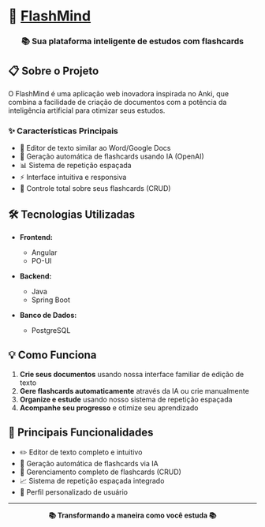 # 🧠 <a href="https://flash-mind-project.vercel.app/">FlashMind<a/>

<div align="center">
  
  ### 📚 Sua plataforma inteligente de estudos com flashcards
</div>

## 📋 Sobre o Projeto

O FlashMind é uma aplicação web inovadora inspirada no Anki, que combina a facilidade de criação de documentos com a potência da inteligência artificial para otimizar seus estudos.

### ✨ Características Principais

- 📝 Editor de texto similar ao Word/Google Docs
- 🤖 Geração automática de flashcards usando IA (OpenAI)
- 📊 Sistema de repetição espaçada
- ⚡ Interface intuitiva e responsiva
- 🎯 Controle total sobre seus flashcards (CRUD)

## 🛠️ Tecnologias Utilizadas

- **Frontend:**
  - Angular
  - PO-UI
  
- **Backend:**
  - Java
  - Spring Boot
  
- **Banco de Dados:**
  - PostgreSQL

## 💡 Como Funciona

1. **Crie seus documentos** usando nossa interface familiar de edição de texto
2. **Gere flashcards automaticamente** através da IA ou crie manualmente
3. **Organize e estude** usando nosso sistema de repetição espaçada
4. **Acompanhe seu progresso** e otimize seu aprendizado

## 🚀 Principais Funcionalidades

- ✏️ Editor de texto completo e intuitivo
- 🔄 Geração automática de flashcards via IA
- 📑 Gerenciamento completo de flashcards (CRUD)
- 📈 Sistema de repetição espaçada integrado
- 👤 Perfil personalizado de usuário

---

<div align="center">
  
  **📚 Transformando a maneira como você estuda 📚**
  
</div>
